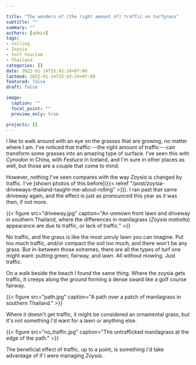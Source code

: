 ```yaml
---

title: "The wonders of [the right amount of] traffic on turfgrass"
subtitle: ""
summary: ""
authors: [admin]
tags: 
- rolling
- Zoysia
- turf tourism
- Thailand
categories: []
date: 2022-01-14T15:43:24+07:00
lastmod: 2022-01-14T15:43:24+07:00
featured: false
draft: false

image:
  caption: ""
  focal_point: ""
  preview_only: true

projects: []
---
```


I like to walk around with an eye on the grasses that are growing, no matter where I am. I've noticed that traffic---the right amount of traffic---can transform some grasses into an amazing type of surface. I've seen this with *Cynodon* in China, with *Festuca* in Iceland, and I'm sure in other places as well, but those are a couple that come to mind.

However, nothing I've seen compares with the way *Zoysia* is changed by traffic. I've [shown photos of this before]({{< relref "/post/zoysia-driveways-thailand-taught-me-about-rolling" >}}). I ran past that same driveway again, and the effect is just as pronounced this year as it was then, if not more. 

{{< figure src="driveway.jpg" caption="An unmown front lawn and driveway in southern Thailand, where the differences in manilagrass (*Zoysia matrella*) appearance are due to traffic, or lack of traffic." >}}

No traffic, and the grass is like the most unruly lawn you can imagine. Put too much traffic, and/or compact the soil too much, and there won't be any grass. But in-between those extremes, there are all the types of turf one might want: putting green, fairway, and lawn. All without mowing. Just traffic.

On a walk beside the beach I found the same thing. Where the zoysia gets traffic, it creeps along the ground forming a dense sward like a golf course fairway.

{{< figure src="path.jpg" caption="A path over a patch of manilagrass in southern Thailand." >}}

Where it doesn't get traffic, it might be considered an ornamental grass, but it's not something I'd want for a lawn or anything else.

{{< figure src="no_traffic.jpg" caption="The untrafficked manilagrass at the edge of the path." >}}

The beneficial effect of traffic, up to a point, is something I'd take advantage of if I were managing *Zoysia*.


